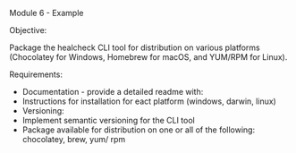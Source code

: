
Module 6 - Example

Objective: 

Package the healcheck CLI tool for distribution on various platforms (Chocolatey for Windows, Homebrew for macOS, and YUM/RPM for Linux). 

Requirements:
+ Documentation - provide a detailed readme with:
+ Instructions for installation for eact platform (windows, darwin, linux)
+ Versioning:
+ Implement semantic versioning for the CLI tool
+ Package available for distribution on one or all of the following: chocolatey, brew, yum/ rpm

